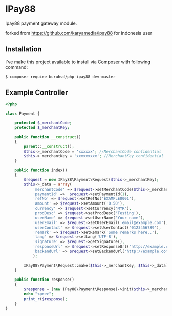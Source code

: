 # IPay88

Ipay88 payment gateway module.

forked from https://github.com/karyamedia/ipay88 for indonesia user

## Installation

I've make this project available to install via [Composer](https://getcomposer.org/) with following command:

```bash
$ composer require buruhsd/php-ipay88 dev-master
```

## Example Controller

```php
<?php

class Payment {

	protected $_merchantCode;
	protected $_merchantKey;

	public function __construct()
	{
		parent::__construct();
		$this->_merchantCode = 'xxxxxx'; //MerchantCode confidential
		$this->_merchantKey = 'xxxxxxxxx'; //MerchantKey confidential
	}

	public function index()
	{
		$request = new IPay88\Payment\Request($this->_merchantKey);
		$this->_data = array(
			'merchantCode' => $request->setMerchantCode($this->_merchantCode),
			'paymentId' =>  $request->setPaymentId(1),
			'refNo' => $request->setRefNo('EXAMPLE0001'),
			'amount' => $request->setAmount('0.50'),
			'currency' => $request->setCurrency('MYR'),
			'prodDesc' => $request->setProdDesc('Testing'),
			'userName' => $request->setUserName('Your name'),
			'userEmail' => $request->setUserEmail('email@example.com'),
			'userContact' => $request->setUserContact('0123456789'),
			'remark' => $request->setRemark('Some remarks here..'),
			'lang' => $request->setLang('UTF-8'),
			'signature' => $request->getSignature(),
			'responseUrl' => $request->setResponseUrl('http://example.com/response'),
			'backendUrl' => $request->setBackendUrl('http://example.com/backend')
			);

		IPay88\Payment\Request::make($this->_merchantKey, $this->_data);
	}
	
	public function response()
	{	
		$response = (new IPay88\Payment\Response)->init($this->_merchantCode);
		echo "<pre>";
		print_r($response);
	}
}
```


